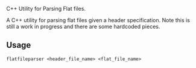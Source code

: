 C++ Utility for Parsing Flat files.

A C++ utility for parsing flat files given a header specification. Note this is still a work in
progress and there are some hardcoded pieces.

Usage
-----

```
flatfileparser <header_file_name> <flat_file_name>
```
